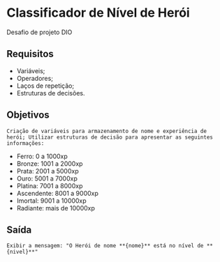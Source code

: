 # Classificador de Nível de Herói

Desafio de projeto DIO

## Requisitos
- Variáveis;
- Operadores;
- Laços de repetição;
- Estruturas de decisões.

## Objetivos

    Criação de variáveis para armazenamento de nome e experiência de herói; Utilizar estruturas de decisão para apresentar as seguintes informações:
- Ferro: 0 a 1000xp
- Bronze: 1001 a 2000xp
- Prata: 2001 a 5000xp
- Ouro: 5001 a 7000xp
- Platina: 7001 a 8000xp
- Ascendente: 8001 a 9000xp
- Imortal: 9001 a 10000xp
- Radiante: mais de 10000xp

## Saída

    Exibir a mensagem: "O Herói de nome **{nome}** está no nível de **{nivel}**"
